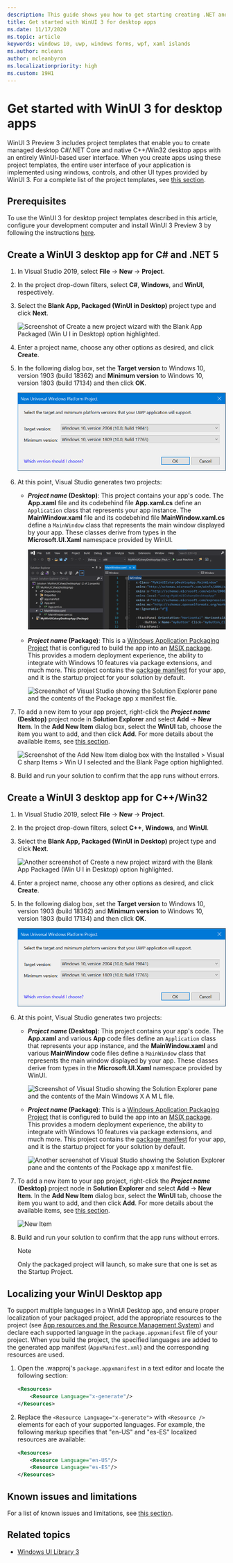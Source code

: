 ```yaml
---
description: This guide shows you how to get starting creating .NET and C++/Win32 desktop apps with a WinUI 3 UI.
title: Get started with WinUI 3 for desktop apps
ms.date: 11/17/2020
ms.topic: article
keywords: windows 10, uwp, windows forms, wpf, xaml islands
ms.author: mcleans
author: mcleanbyron
ms.localizationpriority: high
ms.custom: 19H1
---
```


# Get started with WinUI 3 for desktop apps

WinUI 3 Preview 3 includes project templates that enable you to create managed desktop C#/.NET Core and native C++/Win32 desktop apps with an entirely WinUI-based user interface. When you create apps using these project templates, the entire user interface of your application is implemented using windows, controls, and other UI types provided by WinUI 3. For a complete list of the project templates, see [this section](index.md#project-templates-for-winui-3).

## Prerequisites

To use the WinUI 3 for desktop project templates described in this article, configure your development computer and install WinUI 3 Preview 3 by following the instructions [here](index.md#install-winui-3-preview-3).

## Create a WinUI 3 desktop app for C# and .NET 5

1. In Visual Studio 2019, select **File** -> **New** -> **Project**.

2. In the project drop-down filters, select **C#**, **Windows**, and **WinUI**, respectively.

3. Select the **Blank App, Packaged (WinUI in Desktop)** project type and click **Next**.

    ![Screenshot of Create a new project wizard with the Blank App Packaged (Win U I in Desktop) option highlighted.](images/WinUI-csharp-newproject.png)

4. Enter a project name, choose any other options as desired, and click **Create**.

5. In the following dialog box, set the **Target version** to Windows 10, version 1903 (build 18362) and **Minimum version** to Windows 10, version 1803 (build 17134) and then click **OK**.

    ![Target and Min Version](images/WinUI-min-target-version.png)

6. At this point, Visual Studio generates two projects:

    * ***Project name* (Desktop)**: This project contains your app's code. The **App.xaml** file and its codebehind file **App.xaml.cs** define an `Application` class that represents your app instance. The **MainWindow.xaml** file and its codebehind file **MainWindow.xaml.cs** define a `MainWindow` class that represents the main window displayed by your app. These classes derive from types in the **Microsoft.UI.Xaml** namespace provided by WinUI.

        ![Screenshot of Visual Studio showing the Solution Explorer pane and the contents of the Main Windows X A M L dot C S file.](images/WinUI-csharp-appproject.png)

    * ***Project name* (Package)**: This is a [Windows Application Packaging Project](/windows/msix/desktop/desktop-to-uwp-packaging-dot-net) that is configured to build the app into an [MSIX package](/windows/msix/overview). This provides a modern deployment experience, the ability to integrate with Windows 10 features via package extensions, and much more. This project contains the [package manifest](/uwp/schemas/appxpackage/uapmanifestschema/schema-root) for your app, and it is the startup project for your solution by default.

        ![Screenshot of Visual Studio showing the Solution Explorer pane and the contents of the Package app x manifest file.](images/WinUI-csharp-packageproject.png)

7. To add a new item to your app project, right-click the ***Project name* (Desktop)** project node in **Solution Explorer** and select **Add** -> **New Item**. In the **Add New Item** dialog box, select the **WinUI** tab, choose the item you want to add, and then click **Add**. For more details about the available items, see [this section](index.md#item-templates-for-winui-3).

    ![Screenshot of the Add New Item dialog box with the Installed > Visual C sharp Items > Win U I selected and the Blank Page option highlighted.](images/WinUI-csharp-newitem.png)

8. Build and run your solution to confirm that the app runs without errors.

## Create a WinUI 3 desktop app for C++/Win32

1. In Visual Studio 2019, select **File** -> **New** -> **Project**.

2. In the project drop-down filters, select **C++**, **Windows**, and **WinUI**.

3. Select the **Blank App, Packaged (WinUI in Desktop)** project type and click **Next**.

    ![Another screenshot of Create a new project wizard with the Blank App Packaged (Win U I in Desktop) option highlighted.](images/WinUI-cpp-newproject.png)

4. Enter a project name, choose any other options as desired, and click **Create**.

5. In the following dialog box, set the **Target version** to Windows 10, version 1903 (build 18362) and **Minimum version** to Windows 10, version 1803 (build 17134) and then click **OK**.

    ![Target and Min Version](images/WinUI-min-target-version.png)

6. At this point, Visual Studio generates two projects:

    * ***Project name* (Desktop)**: This project contains your app's code. The **App.xaml** and various **App** code files define an `Application` class that represents your app instance, and the **MainWindow.xaml** and various **MainWindow** code files define a `MainWindow` class that represents the main window displayed by your app. These classes derive from types in the **Microsoft.UI.Xaml** namespace provided by WinUI.

        ![Screenshot of Visual Studio showing the Solution Explorer pane and the contents of the Main Windows X A M L file.](images/WinUI-cpp-appproject.png)

    * ***Project name* (Package)**: This is a [Windows Application Packaging Project](/windows/msix/desktop/desktop-to-uwp-packaging-dot-net) that is configured to build the app into an [MSIX package](/windows/msix/overview). This provides a modern deployment experience, the ability to integrate with Windows 10 features via package extensions, and much more. This project contains the [package manifest](/uwp/schemas/appxpackage/uapmanifestschema/schema-root) for your app, and it is the startup project for your solution by default.

        ![Another screenshot of Visual Studio showing the Solution Explorer pane and the contents of the Package app x manifest file.](images/WinUI-cpp-packageproject.png)

7. To add a new item to your app project, right-click the ***Project name* (Desktop)** project node in **Solution Explorer** and select **Add** -> **New Item**. In the **Add New Item** dialog box, select the **WinUI** tab, choose the item you want to add, and then click **Add**. For more details about the available items, see [this section](index.md#item-templates-for-winui-3).

    ![New Item](images/WinUI-cpp-newitem.png)

8. Build and run your solution to confirm that the app runs without errors.

   > [!NOTE]
   > Only the packaged project will launch, so make sure that one is set as the Startup Project.

## Localizing your WinUI Desktop app

To support multiple languages in a WinUI Desktop app, and ensure proper localization of your packaged project, add the appropriate resources to the project (see [App resources and the Resource Management System](/windows/uwp/app-resources/)) and declare each supported language in the `package.appxmanifest` file of your project. When you build the project, the specified languages are added to the generated app manifest (`AppxManifest.xml`) and the corresponding resources are used.

1. Open the .wapproj's `package.appxmanifest` in a text editor and locate the following section:

    ```xml
    <Resources>
        <Resource Language="x-generate"/>
    </Resources>
    ```

2. Replace the `<Resource Language="x-generate">` with `<Resource />` elements for each of your supported languages. For example, the following markup specifies that "en-US" and "es-ES" localized resources are available:

    ```xml
    <Resources>
        <Resource Language="en-US"/>
        <Resource Language="es-ES"/>
    </Resources>
    ```

## Known issues and limitations

For a list of known issues and limitations, see [this section](index.md#preview-3-limitations-and-known-issues).

## Related topics

* [Windows UI Library 3](index.md)